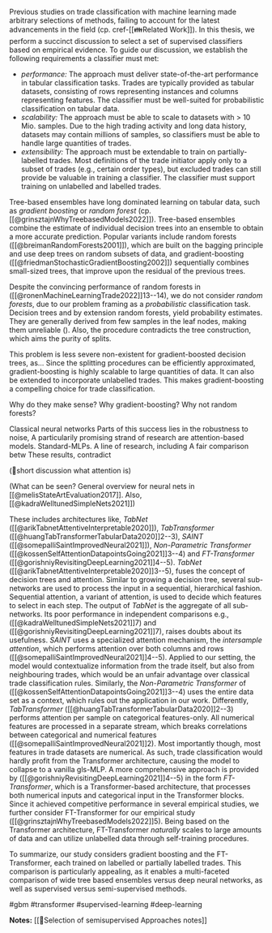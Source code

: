 Previous studies on trade classification with machine learning made arbitrary selections of methods, failing to account for the latest advancements in the field (cp. cref-[[👪Related Work]]).  In this thesis, we perform a succinct discussion to select a set of supervised classifiers based on empirical evidence. To guide our discussion, we establish the following requirements a classifier must met:
-  *performance:* The approach must deliver state-of-the-art performance in tabular classification tasks. Trades are typically provided as tabular datasets, consisting of rows representing instances and columns representing features. The classifier must be well-suited for probabilistic classification on tabular data.
-  *scalability:* The approach must be able to scale to datasets with $>$ 10 Mio. samples. Due to the high trading activity and long data history, datasets may contain millions of samples, so classifiers must be able to handle large quantities of trades.
- *extensibility:* The approach must be extendable to train on partially-labelled trades. Most definitions of the trade initiator apply only to a subset of trades (e.g., certain order types), but excluded trades can still provide be valuable in training a classifier. The classifier must support training on unlabelled and labelled trades.

Tree-based ensembles have long dominated learning on tabular data, such as *gradient boosting* or *random forest* (cp.[[@grinsztajnWhyTreebasedModels2022]]). Tree-based ensembles combine the estimate of individual decision trees into an ensemble to obtain a more accurate prediction. Popular variants include random forests ([[@breimanRandomForests2001]]), which are built on the bagging principle and use deep trees on random subsets of data, and gradient-boosting ([[@friedmanStochasticGradientBoosting2002]]) sequentially combines small-sized trees, that improve upon the residual of the previous trees.

Despite the convincing performance of random forests in ([[@ronenMachineLearningTrade2022]]13--14), we do not consider *random forests*, due to our problem framing as a *probabilistic* classification task. Decision trees and by extension random forests, yield probability estimates. They are generally derived from few samples in the leaf nodes, making them unreliable (). Also, the procedure contradicts the tree construction, which aims the purity of splits. 

This problem is less severe non-existent for gradient-boosted decision trees, as... Since the splitting procedures can be efficiently approximated, gradient-boosting is highly scalable to large quantities of data. It can also be extended to incorporate unlabelled trades. This makes gradient-boosting a compelling choice for trade classification. 

Why do they make sense?
Why gradient-boosting? Why not random forests?

Classical neural networks 
Parts of this success lies in the robustness to noise, 
A particularily promising strand of research are attention-based models.
Standard-MLPs. 
A line of research, including 
A fair comparison betw
These results, contradict 

(🚧short discussion what attention is)

(What can be seen? General overview for neural nets in [[@melisStateArtEvaluation2017]]. Also, [[@kadraWelltunedSimpleNets2021]])

These includes architectures like, *TabNet* ([[@arikTabnetAttentiveInterpretable2020]]), *TabTransformer* ([[@huangTabTransformerTabularData2020]]2--3), *SAINT* ([[@somepalliSaintImprovedNeural2021]]), *Non-Parametric Transformer* ([[@kossenSelfAttentionDatapointsGoing2021]]3--4)  and *FT-Transformer* ([[@gorishniyRevisitingDeepLearning2021]]4--5). *TabNet* ([[@arikTabnetAttentiveInterpretable2020]]3--5), fuses the concept of decision trees and attention. Similar to growing a decision tree, several sub-networks are used to process the input in a sequential, hierarchical fashion. Sequential attention, a variant of attention, is used to decide which features to select in each step. The output of *TabNet* is the aggregate of all sub-networks. Its poor performance in independent comparisons e.g., ([[@kadraWelltunedSimpleNets2021]]7) and ([[@gorishniyRevisitingDeepLearning2021]]7), raises doubts about its usefulness. *SAINT* uses a specialized attention mechanism, the *intersample attention*, which performs attention over both columns and rows ([[@somepalliSaintImprovedNeural2021]]4--5). Applied to our setting, the model would contextualize information from the trade itself, but also from neighbouring trades, which would be an unfair advantage over classical trade classification rules. Similarly, the *Non-Parametric Transformer* of ([[@kossenSelfAttentionDatapointsGoing2021]]3--4) uses the entire data set as a context, which rules out the application in our work. Differently, *TabTransformer* ([[@huangTabTransformerTabularData2020]]2--3) performs attention per sample on categorical features-only. All numerical features are processed in a separate stream, which breaks correlations between categorical and numerical features ([[@somepalliSaintImprovedNeural2021]]2). Most importantly though, most features in trade datasets are numerical. As such, trade classification would hardly profit from the Transformer architecture, causing the model to collapse to a vanilla gls-MLP. A more comprehensive approach is provided by ([[@gorishniyRevisitingDeepLearning2021]]4--5) in the form *FT-Transformer*, which is a Transformer-based architecture, that processes both numerical inputs and categorical input in the Transformer blocks. Since it achieved competitive performance in several empirical studies, we further consider FT-Transformer for our empirical study ([[@grinsztajnWhyTreebasedModels2022]]5). Being based on the Transformer architecture, FT-Transformer *naturally* scales to large amounts of data and can utilize unlabelled data through self-training procedures. 

To summarize, our study considers gradient boosting and the FT-Transformer, each trained on labelled or partially labelled trades. This comparison is particularly appealing, as it enables a multi-faceted comparison of wide tree based ensembles versus deep neural networks, as well as supervised versus semi-supervised methods.

#gbm #transformer #supervised-learning #deep-learning 

**Notes:**
[[🍪Selection of semisupervised Approaches notes]]